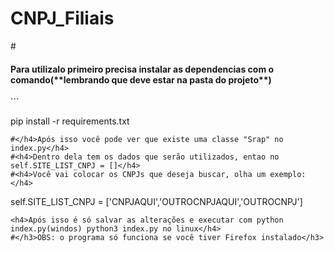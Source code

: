   <h1 aling="center">CNPJ_Filiais</h1>
#<h4>Para utilizalo primeiro precisa instalar as dependencias com o comando(**lembrando que deve estar na pasta do projeto**)</h4>
```

pip install -r requirements.txt 

```
#</h4>Após isso você pode ver que existe uma classe "Srap" no index.py</h4>
#<h4>Dentro dela tem os dados que serão utilizados, entao no self.SITE_LIST_CNPJ = []</h4>
#<h4>Você vai colocar os CNPJs que deseja buscar, olha um exemplo:</h4>
```
self.SITE_LIST_CNPJ = ['CNPJAQUI','OUTROCNPJAQUI','OUTROCNPJ']

```
<h4>Após isso é só salvar as alterações e executar com python index.py(windos) python3 index.py no linux</h4>
#</h3>OBS: o programa só funciona se você tiver Firefox instalado</h3>
